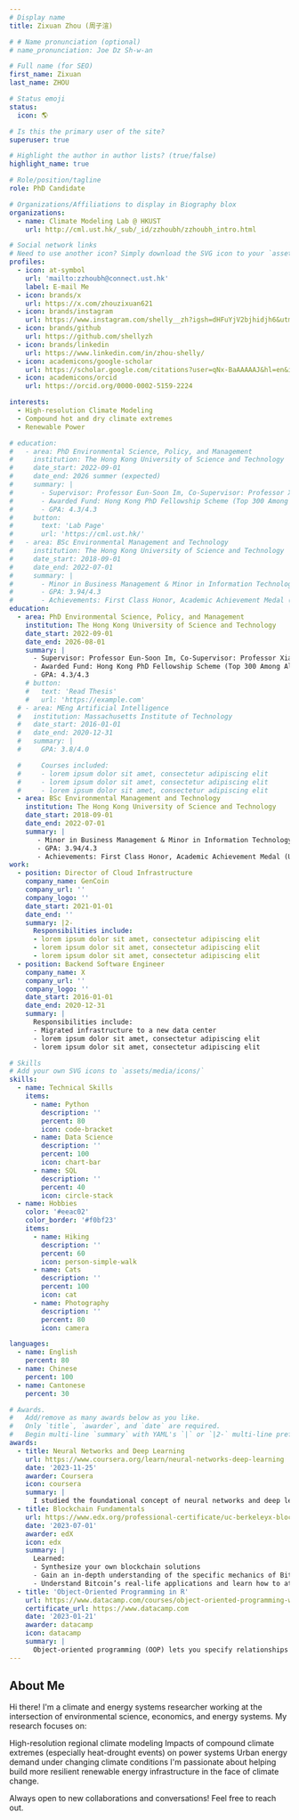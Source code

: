 ```yaml
---
# Display name
title: Zixuan Zhou (周子渲)

# # Name pronunciation (optional)
# name_pronunciation: Joe Dz Sh-w-an

# Full name (for SEO)
first_name: Zixuan
last_name: ZHOU

# Status emoji
status:
  icon: 🌎

# Is this the primary user of the site?
superuser: true

# Highlight the author in author lists? (true/false)
highlight_name: true

# Role/position/tagline
role: PhD Candidate

# Organizations/Affiliations to display in Biography blox
organizations:
  - name: Climate Modeling Lab @ HKUST
    url: http://cml.ust.hk/_sub/_id/zzhoubh/zzhoubh_intro.html

# Social network links
# Need to use another icon? Simply download the SVG icon to your `assets/media/icons/` folder.
profiles:
  - icon: at-symbol
    url: 'mailto:zzhoubh@connect.ust.hk'
    label: E-mail Me
  - icon: brands/x
    url: https://x.com/zhouzixuan621
  - icon: brands/instagram
    url: https://www.instagram.com/shelly__zh?igsh=dHFuYjV2bjhidjh6&utm_source=qr
  - icon: brands/github
    url: https://github.com/shellyzh
  - icon: brands/linkedin
    url: https://www.linkedin.com/in/zhou-shelly/
  - icon: academicons/google-scholar
    url: https://scholar.google.com/citations?user=qNx-BaAAAAAJ&hl=en&inst=1381320739207392350
  - icon: academicons/orcid
    url: https://orcid.org/0000-0002-5159-2224

interests:
  - High-resolution Climate Modeling
  - Compound hot and dry climate extremes
  - Renewable Power

# education:
#   - area: PhD Environmental Science, Policy, and Management
#     institution: The Hong Kong University of Science and Technology
#     date_start: 2022-09-01
#     date_end: 2026 summer (expected)
#     summary: |
#       - Supervisor: Professor Eun-Soon Im, Co-Supervisor: Professor Xiaoming Shi 
#       - Awarded Fund: Hong Kong PhD Fellowship Scheme (Top 300 Among All Hong Kong Postgraduates) 
#       - GPA: 4.3/4.3
#     button:
#       text: 'Lab Page'
#       url: 'https://cml.ust.hk/'
#   - area: BSc Environmental Management and Technology
#     institution: The Hong Kong University of Science and Technology
#     date_start: 2018-09-01
#     date_end: 2022-07-01
#     summary: |
#       - Minor in Business Management & Minor in Information Technology
#       - GPA: 3.94/4.3
#       - Achievements: First Class Honor, Academic Achievement Medal (University Top 1% Graduates) 
education:
  - area: PhD Environmental Science, Policy, and Management
    institution: The Hong Kong University of Science and Technology
    date_start: 2022-09-01
    date_end: 2026-08-01
    summary: |
      - Supervisor: Professor Eun-Soon Im, Co-Supervisor: Professor Xiaoming Shi 
      - Awarded Fund: Hong Kong PhD Fellowship Scheme (Top 300 Among All Hong Kong Postgraduates) 
      - GPA: 4.3/4.3
    # button:
    #   text: 'Read Thesis'
    #   url: 'https://example.com'
  # - area: MEng Artificial Intelligence
  #   institution: Massachusetts Institute of Technology
  #   date_start: 2016-01-01
  #   date_end: 2020-12-31
  #   summary: |
  #     GPA: 3.8/4.0

  #     Courses included:
  #     - lorem ipsum dolor sit amet, consectetur adipiscing elit
  #     - lorem ipsum dolor sit amet, consectetur adipiscing elit
  #     - lorem ipsum dolor sit amet, consectetur adipiscing elit
  - area: BSc Environmental Management and Technology
    institution: The Hong Kong University of Science and Technology
    date_start: 2018-09-01
    date_end: 2022-07-01
    summary: |
       - Minor in Business Management & Minor in Information Technology
       - GPA: 3.94/4.3
       - Achievements: First Class Honor, Academic Achievement Medal (University Top 1% Graduates) 
work:
  - position: Director of Cloud Infrastructure
    company_name: GenCoin
    company_url: ''
    company_logo: ''
    date_start: 2021-01-01
    date_end: ''
    summary: |2-
      Responsibilities include:
      - lorem ipsum dolor sit amet, consectetur adipiscing elit
      - lorem ipsum dolor sit amet, consectetur adipiscing elit
      - lorem ipsum dolor sit amet, consectetur adipiscing elit
  - position: Backend Software Engineer
    company_name: X
    company_url: ''
    company_logo: ''
    date_start: 2016-01-01
    date_end: 2020-12-31
    summary: |
      Responsibilities include:
      - Migrated infrastructure to a new data center
      - lorem ipsum dolor sit amet, consectetur adipiscing elit
      - lorem ipsum dolor sit amet, consectetur adipiscing elit

# Skills
# Add your own SVG icons to `assets/media/icons/`
skills:
  - name: Technical Skills
    items:
      - name: Python
        description: ''
        percent: 80
        icon: code-bracket
      - name: Data Science
        description: ''
        percent: 100
        icon: chart-bar
      - name: SQL
        description: ''
        percent: 40
        icon: circle-stack
  - name: Hobbies
    color: '#eeac02'
    color_border: '#f0bf23'
    items:
      - name: Hiking
        description: ''
        percent: 60
        icon: person-simple-walk
      - name: Cats
        description: ''
        percent: 100
        icon: cat
      - name: Photography
        description: ''
        percent: 80
        icon: camera

languages:
  - name: English
    percent: 80
  - name: Chinese
    percent: 100
  - name: Cantonese
    percent: 30

# Awards.
#   Add/remove as many awards below as you like.
#   Only `title`, `awarder`, and `date` are required.
#   Begin multi-line `summary` with YAML's `|` or `|2-` multi-line prefix and indent 2 spaces below.
awards:
  - title: Neural Networks and Deep Learning
    url: https://www.coursera.org/learn/neural-networks-deep-learning
    date: '2023-11-25'
    awarder: Coursera
    icon: coursera
    summary: |
      I studied the foundational concept of neural networks and deep learning. By the end, I was familiar with the significant technological trends driving the rise of deep learning; build, train, and apply fully connected deep neural networks; implement efficient (vectorized) neural networks; identify key parameters in a neural network’s architecture; and apply deep learning to your own applications.
  - title: Blockchain Fundamentals
    url: https://www.edx.org/professional-certificate/uc-berkeleyx-blockchain-fundamentals
    date: '2023-07-01'
    awarder: edX
    icon: edx
    summary: |
      Learned:
      - Synthesize your own blockchain solutions
      - Gain an in-depth understanding of the specific mechanics of Bitcoin
      - Understand Bitcoin’s real-life applications and learn how to attack and destroy Bitcoin, Ethereum, smart contracts and Dapps, and alternatives to Bitcoin’s Proof-of-Work consensus algorithm
  - title: 'Object-Oriented Programming in R'
    url: https://www.datacamp.com/courses/object-oriented-programming-with-s3-and-r6-in-r
    certificate_url: https://www.datacamp.com
    date: '2023-01-21'
    awarder: datacamp
    icon: datacamp
    summary: |
      Object-oriented programming (OOP) lets you specify relationships between functions and the objects that they can act on, helping you manage complexity in your code. This is an intermediate level course, providing an introduction to OOP, using the S3 and R6 systems. S3 is a great day-to-day R programming tool that simplifies some of the functions that you write. R6 is especially useful for industry-specific analyses, working with web APIs, and building GUIs.
---
```


## About Me

Hi there!
I'm a climate and energy systems researcher working at the intersection of environmental science, economics, and energy systems. My research focuses on:

High-resolution regional climate modeling
Impacts of compound climate extremes (especially heat-drought events) on power systems
Urban energy demand under changing climate conditions
I'm passionate about helping build more resilient renewable energy infrastructure in the face of climate change.

Always open to new collaborations and conversations! Feel free to reach out.
